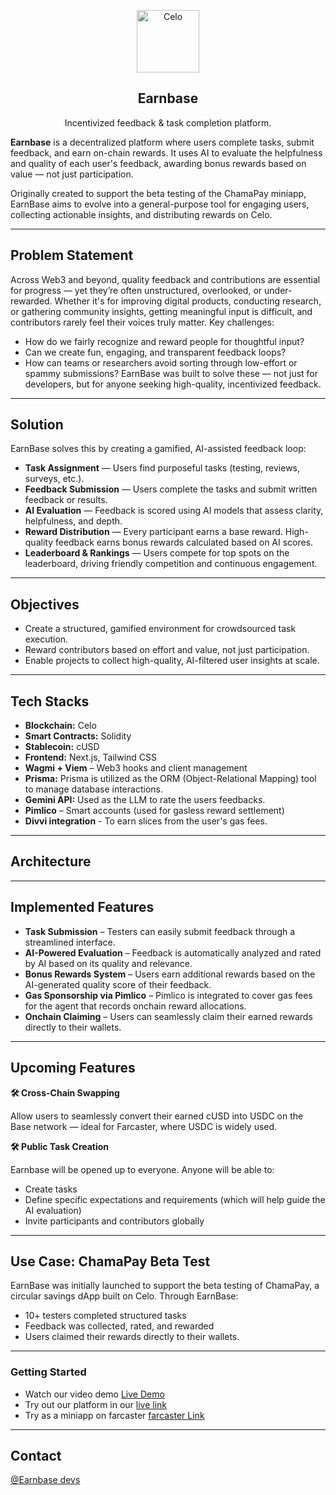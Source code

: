 <!-- TITLE -->
<p align="center">
  <img width="100px" src="https://earnbase.vercel.app/logo.png" align="center" alt="Celo" />
 <h2 align="center">Earnbase</h2>
 <p align="center">Incentivized feedback & task completion platform.</p>
</p>

**Earnbase** is a decentralized platform where users complete tasks, submit feedback, and earn on-chain rewards. It uses AI to evaluate the helpfulness and quality of each user's feedback, awarding bonus rewards based on value — not just participation.

Originally created to support the beta testing of the ChamaPay miniapp, EarnBase aims to evolve into a general-purpose tool for engaging users, collecting actionable insights, and distributing rewards on Celo.

---

## Problem Statement

Across Web3 and beyond, quality feedback and contributions are essential for progress — yet they’re often unstructured, overlooked, or under-rewarded. Whether it's for improving digital products, conducting research, or gathering community insights, getting meaningful input is difficult, and contributors rarely feel their voices truly matter.
Key challenges:

 - How do we fairly recognize and reward people for thoughtful input?
 - Can we create fun, engaging, and transparent feedback loops?
 - How can teams or researchers avoid sorting through low-effort or spammy submissions?
EarnBase was built to solve these — not just for developers, but for anyone seeking high-quality, incentivized feedback.


---

## Solution

EarnBase solves this by creating a gamified, AI-assisted feedback loop:
- **Task Assignment** — Users find purposeful tasks (testing, reviews, surveys, etc.).
- **Feedback Submission** — Users complete the tasks and submit written feedback or results.
- **AI Evaluation** — Feedback is scored using AI models that assess clarity, helpfulness, and depth.
- **Reward Distribution** — Every participant earns a base reward. High-quality feedback earns bonus rewards calculated based on AI scores.
- **Leaderboard & Rankings** — Users compete for top spots on the leaderboard, driving friendly competition and continuous engagement.

---

## Objectives

- Create a structured, gamified environment for crowdsourced task execution.
- Reward contributors based on effort and value, not just participation.
- Enable projects to collect high-quality, AI-filtered user insights at scale.

---

## Tech Stacks

- **Blockchain:** Celo
- **Smart Contracts:** Solidity
- **Stablecoin:** cUSD
- **Frontend:** Next.js, Tailwind CSS
- **Wagmi + Viem** – Web3 hooks and client management
- **Prisma:** Prisma is utilized as the ORM (Object-Relational Mapping) tool to manage database interactions. 
- **Gemini API:** Used as the LLM to rate the users feedbacks.
- **Pimlico** – Smart accounts (used for gasless reward settlement)
- **Divvi integration** - To earn slices from the user's gas fees.

---

## Architecture

---

## Implemented Features
- **Task Submission** – Testers can easily submit feedback through a streamlined interface.
- **AI-Powered Evaluation** – Feedback is automatically analyzed and rated by AI based on its quality and relevance.
- **Bonus Rewards System** – Users earn additional rewards based on the AI-generated quality score of their feedback.
- **Gas Sponsorship via Pimlico** – Pimlico is integrated to cover gas fees for the agent that records onchain reward allocations.
- **Onchain Claiming** – Users can seamlessly claim their earned rewards directly to their wallets.

---

## Upcoming Features

**🛠 Cross-Chain Swapping**

Allow users to seamlessly convert their earned cUSD into USDC on the Base network — ideal for Farcaster, where USDC is widely used.

**🛠 Public Task Creation**

Earnbase will be opened up to everyone. Anyone will be able to:
 - Create tasks
 - Define specific expectations and requirements (which will help guide the AI evaluation)
 - Invite participants and contributors globally

---

## Use Case: ChamaPay Beta Test
EarnBase was initially launched to support the beta testing of ChamaPay, a circular savings dApp built on Celo. 
Through EarnBase:
 - 10+ testers completed structured tasks
 - Feedback was collected, rated, and rewarded
 - Users claimed their rewards directly to their wallets.

---

### Getting Started

- Watch our video demo [Live Demo](https://youtu.be/QWdLC_tvImo?si=T2chg5htx1sYIYg5)
- Try out our platform in our [live link](https://earnbase.vercel.app/)
- Try as a miniapp on farcaster [farcaster Link](https://farcaster.xyz/miniapps/te_I8X6QteFo/earnbase)

---

## Contact

<a href="jeffianmuchiri24@gmail.com">@Earnbase devs </a>